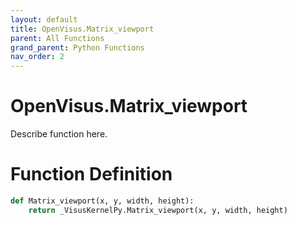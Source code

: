 ```yaml
---
layout: default
title: OpenVisus.Matrix_viewport
parent: All Functions
grand_parent: Python Functions
nav_order: 2
---
```


# OpenVisus.Matrix_viewport

Describe function here.

# Function Definition

```python
def Matrix_viewport(x, y, width, height):
    return _VisusKernelPy.Matrix_viewport(x, y, width, height)
```